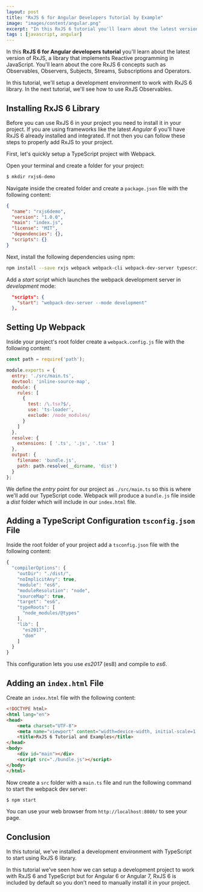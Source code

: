 ```yaml
---
layout: post
title: "RxJS 6 for Angular Developers Tutorial by Example"
image: "images/content/angular.png"
excerpt: "In this RxJS 6 tutorial you'll learn about the latest version of RxJS, a library that implements Reactive programming in JavaScript. You'll learn about the core RxJS 6 concepts such as Observables, Observers, Subjects, Streams, Subscriptions and Operators." 
tags : [javascript, angular] 
---
```


In this **RxJS 6 for Angular developers tutorial** you'll learn about the latest version of RxJS, a library that implements Reactive programming in JavaScript. You'll learn about the core RxJS 6 concepts such as Observables, Observers, Subjects, Streams, Subscriptions and Operators.

In this tutorial, we'll setup a development environment to work with RxJS 6 library. In the next tutorial, we'll see how to use RxJS Observables.  

## Installing RxJS 6 Library

Before you can use RxJS 6 in your project you need to install it in your project. If you are using frameworks like the latest *Angular 6* you'll have RxJS 6 already installed and integrated. If not then you can follow these steps to properly add RxJS to your project.

First, let's quickly setup a TypeScript project with Webpack.

Open your terminal and create a folder for your project:

```bash
$ mkdir rxjs6-demo
```

Navigate inside the created folder and create a `package.json` file with the following content:

```json
{
  "name": "rxjs6demo",
  "version": "1.0.0",
  "main": "index.js",
  "license": "MIT",
  "dependencies": {},
  "scripts": {}
}
```

Next, install the following dependencies using npm:

```bash
npm install --save rxjs webpack webpack-cli webpack-dev-server typescript ts-loader
```

Add a *start* script which launches the webpack development server in *development* mode:

```json
  "scripts": {
    "start": "webpack-dev-server --mode development"
  },
```

## Setting Up Webpack

Inside your project's root folder create a `webpack.config.js` file with the following content:

```js
const path = require('path');

module.exports = {
  entry: './src/main.ts',
  devtool: 'inline-source-map',
  module: {
    rules: [
      {
        test: /\.tsx?$/,
        use: 'ts-loader',
        exclude: /node_modules/
      }
    ]
  },
  resolve: {
    extensions: [ '.ts', '.js', '.tsx' ]
  },
  output: {
    filename: 'bundle.js',
    path: path.resolve(__dirname, 'dist')
  }
};
```

We define the *entry* point for our project as `./src/main.ts` so this is where we'll add our TypeScript code. Webpack will produce a `bundle.js` file inside a *dist* folder which will include in our `index.html` file.

## Adding a TypeScript Configuration `tsconfig.json` File

Inside the root folder of your project add a `tsconfig.json` file with the following content:

```ts
{
  "compilerOptions": {
    "outDir": "./dist/",
    "noImplicitAny": true,
    "module": "es6",
    "moduleResolution": "node",
    "sourceMap": true,
    "target": "es6",
    "typeRoots": [
      "node_modules/@types"
    ],
    "lib": [
      "es2017",
      "dom"
    ]
  }
}
```

This configuration lets you use *es2017* (es8) and compile to *es6*.

## Adding an `index.html` File

Create an `index.html` file with the following content:

```html
<!DOCTYPE html>
<html lang="en">
<head>
    <meta charset="UTF-8">
    <meta name="viewport" content="width=device-width, initial-scale=1.0">
    <title>RxJS 6 Tutorial and Examples</title>
</head>
<body>
    <div id="main"></div>
    <script src="./bundle.js"></script>
</body>
</html>
```

Now create a `src` folder with a `main.ts` file and run the following command to start the webpack dev server:

```bash
$ npm start
```

You can use your web browser from `http://localhost:8080/` to see your page.


## Conclusion

In this tutorial, we've installed a development environment with TypeScript to start using RxJS 6 library.

In this tutorial we've seen how we can setup a development project to work with RxJS 6 and TypeScript but for Angular 6 or Angular 7, RxJS 6 is included by default so you don't need to manually install it in your project. 







